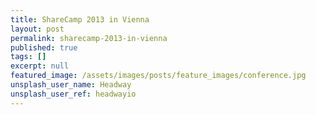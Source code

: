 ```yaml
---
title: ShareCamp 2013 in Vienna
layout: post
permalink: sharecamp-2013-in-vienna
published: true
tags: []
excerpt: null
featured_image: /assets/images/posts/feature_images/conference.jpg
unsplash_user_name: Headway
unsplash_user_ref: headwayio
---
```

